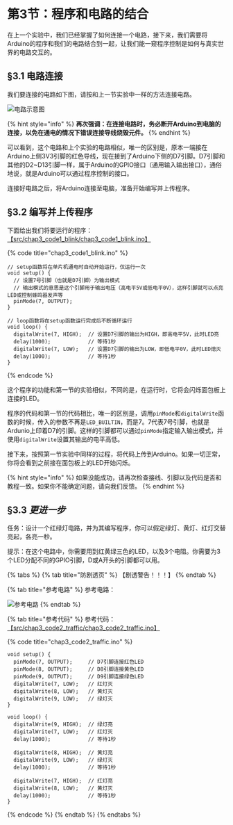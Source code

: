 # 第3节：程序和电路的结合

在上一个实验中，我们已经掌握了如何连接一个电路，接下来，我们需要将Arduino的程序和我们的电路结合到一起，让我们能一窥程序控制是如何与真实世界的电路交互的。

## §3.1 电路连接

我们要连接的电路如下图，请按和上一节实验中一样的方法连接电路。

![电路示意图](.gitbook/assets/chap3\_img1\_blink.png)

{% hint style="info" %}
**再次强调：在连接电路时，务必断开Arduino到电脑的连接，以免在通电的情况下错误连接导线烧毁元件。**
{% endhint %}

可以看到，这个电路和上个实验的电路相似，唯一的区别是，原本一端接在Arduino上侧3V3引脚的红色导线，现在接到了Arduino下侧的D7引脚。D7引脚和其他的D2\~D13引脚一样，属于Arduino的GPIO接口（通用输入输出接口），通俗地说，就是Arduino可以通过程序控制的接口。

连接好电路之后，将Arduino连接至电脑，准备开始编写并上传程序。

## §3.2 编写并上传程序

下面给出我们将要运行的程序：[【src/chap3\_code1\_blink/chap3\_code1\_blink.ino】](https://www.jianguoyun.com/p/DQpVhxQQmcGwBxjsjpsE)

{% code title="chap3_code1_blink.ino" %}
```arduino
// setup函数将在单片机通电时自动开始运行，仅运行一次
void setup() {
  // 设置7号引脚（也就是D7引脚）为输出模式
  // 输出模式的意思是这个引脚用于输出电压（高电平5V或低电平0V），这样引脚就可以点亮LED或控制蜂鸣器发声等
  pinMode(7, OUTPUT);
}

// loop函数将在setup函数运行完成后不断循环运行
void loop() {
  digitalWrite(7, HIGH);  // 设置D7引脚的输出为HIGH，即高电平5V，此时LED亮
  delay(1000);            // 等待1秒
  digitalWrite(7, LOW);   // 设置D7引脚的输出为LOW，即低电平0V，此时LED熄灭
  delay(1000);            // 等待1秒
}
```
{% endcode %}

这个程序的功能和第一节的实验相似，不同的是，在运行时，它将会闪烁面包板上连接的LED。

程序的代码和第一节的代码相比，唯一的区别是，调用`pinMode`和`digitalWrite`函数的时候，传入的参数不再是`LED_BUILTIN`，而是7。7代表7号引脚，也就是Ardunio上印着D7的引脚。这样的引脚都可以通过`pinMode`指定输入输出模式，并使用`digitalWrite`设置其输出的电平高低。

接下来，按照第一节实验中同样的过程，将代码上传到Arduino。如果一切正常，你将会看到之前接在面包板上的LED开始闪烁。

{% hint style="info" %}
如果没能成功，请再次检查接线、引脚以及代码是否和教程一致。如果你不能确定问题，请向我们反馈。
{% endhint %}

## §3.3 _更进一步_

任务：设计一个红绿灯电路，并为其编写程序，你可以假定绿灯、黄灯、红灯交替亮起，各亮一秒。

提示：在这个电路中，你需要用到红黄绿三色的LED，以及3个电阻。你需要为3个LED分配不同的GPIO引脚，D或A开头的引脚都可以用。

{% tabs %}
{% tab title="防剧透页" %}
【剧透警告！！！】
{% endtab %}

{% tab title="参考电路" %}
参考电路：

![参考电路](.gitbook/assets/chap3\_img2\_traffic.png)
{% endtab %}

{% tab title="参考代码" %}
参考代码：[【src/chap3\_code2\_traffic/chap3\_code2\_traffic.ino】](https://www.jianguoyun.com/p/DQpVhxQQmcGwBxjsjpsE)

{% code title="chap3_code2_traffic.ino" %}
```arduino
void setup() {
  pinMode(7, OUTPUT);     // D7引脚连接红色LED
  pinMode(8, OUTPUT);     // D8引脚连接黄色LED
  pinMode(9, OUTPUT);     // D9引脚连接绿色LED
  digitalWrite(7, LOW);   // 红灯灭
  digitalWrite(8, LOW);   // 黄灯灭
  digitalWrite(9, LOW);   // 绿灯灭
}

void loop() {
  digitalWrite(9, HIGH);  // 绿灯亮
  digitalWrite(7, LOW);   // 红灯灭
  delay(1000);            // 等待1秒

  digitalWrite(8, HIGH);  // 黄灯亮
  digitalWrite(9, LOW);   // 绿灯灭
  delay(1000);            // 等待1秒
  
  digitalWrite(7, HIGH);  // 红灯亮
  digitalWrite(8, LOW);   // 黄灯灭
  delay(1000);            // 等待1秒
}
```
{% endcode %}
{% endtab %}
{% endtabs %}
